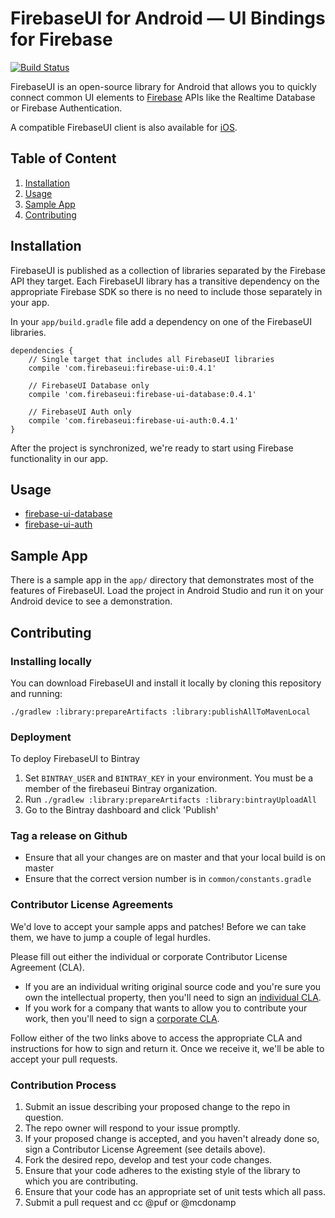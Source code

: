 # FirebaseUI for Android — UI Bindings for Firebase

[![Build Status](https://travis-ci.org/firebase/FirebaseUI-Android.svg?branch=master)](https://travis-ci.org/firebase/FirebaseUI-Android)

FirebaseUI is an open-source library for Android that allows you to 
quickly connect common UI elements to [Firebase](https://firebase.google.com) 
APIs like the Realtime Database or Firebase Authentication.

A compatible FirebaseUI client is also available for [iOS](https://github.com/firebase/firebaseui-ios).

## Table of Content

  1. [Installation](#installation)
  1. [Usage](#usage)
  1. [Sample App](#sample-app)
  1. [Contributing](#contributing)

## Installation

FirebaseUI is published as a collection of libraries separated by the
Firebase API they target. Each FirebaseUI library has a transitive 
dependency on the appropriate Firebase SDK so there is no need to include
those separately in your app.

In your `app/build.gradle` file add a dependency on one of the FirebaseUI
libraries.

```
dependencies {
    // Single target that includes all FirebaseUI libraries
    compile 'com.firebaseui:firebase-ui:0.4.1'
    
    // FirebaseUI Database only
    compile 'com.firebaseui:firebase-ui-database:0.4.1'
    
    // FirebaseUI Auth only
    compile 'com.firebaseui:firebase-ui-auth:0.4.1'
}
```

After the project is synchronized, we're ready to start using Firebase functionality in our app.

## Usage

  * [firebase-ui-database](database/README.md)
  * [firebase-ui-auth](auth/README.md)

## Sample App

There is a sample app in the `app/` directory that demonstrates most
of the features of FirebaseUI. Load the project in Android Studio and
run it on your Android device to see a demonstration.

## Contributing

### Installing locally

You can download FirebaseUI and install it locally by cloning this
repository and running:

    ./gradlew :library:prepareArtifacts :library:publishAllToMavenLocal

###  Deployment

To deploy FirebaseUI to Bintray

  1. Set `BINTRAY_USER` and `BINTRAY_KEY` in your environment. You must
     be a member of the firebaseui Bintray organization.
  1. Run `./gradlew :library:prepareArtifacts :library:bintrayUploadAll`
  1. Go to the Bintray dashboard and click 'Publish'

### Tag a release on Github

* Ensure that all your changes are on master and that your local build is on master
* Ensure that the correct version number is in `common/constants.gradle`

### Contributor License Agreements

We'd love to accept your sample apps and patches! Before we can take them, we
have to jump a couple of legal hurdles.

Please fill out either the individual or corporate Contributor License Agreement
(CLA).

  * If you are an individual writing original source code and you're sure you
    own the intellectual property, then you'll need to sign an
    [individual CLA](https://developers.google.com/open-source/cla/individual).
  * If you work for a company that wants to allow you to contribute your work,
    then you'll need to sign a
    [corporate CLA](https://developers.google.com/open-source/cla/corporate).

Follow either of the two links above to access the appropriate CLA and
instructions for how to sign and return it. Once we receive it, we'll be able to
accept your pull requests.

### Contribution Process

1. Submit an issue describing your proposed change to the repo in question.
1. The repo owner will respond to your issue promptly.
1. If your proposed change is accepted, and you haven't already done so, sign a
   Contributor License Agreement (see details above).
1. Fork the desired repo, develop and test your code changes.
1. Ensure that your code adheres to the existing style of the library to which
   you are contributing.
1. Ensure that your code has an appropriate set of unit tests which all pass.
1. Submit a pull request and cc @puf or @mcdonamp
